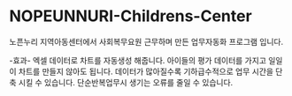 # NOPEUNNURI-Childrens-Center
노픈누리 지역아동센터에서 사회복무요원 근무하며 만든 업무자동화 프로그램 입니다.

-효과-
엑셀 데이터로 차트를 자동생성 해줍니다.
아이들의 평가 데이터를 가지고 일일이 차트를 만들지 않아도 됩니다. 
데이터가 많아질수록 기하급수적으로 업무 시간을 단축 시킬 수 있습니다.
단순반복업무시 생기는 오류를 줄일 수 있습니다.
